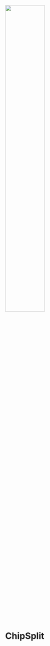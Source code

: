 
<img src="[https://github.com/user-attachments/assets/88de8c41-a779-4421-8dac-94645edff584](https://github.com/user-attachments/assets/02357d50-53ff-4aa1-9db4-f7f34888a386)" alt="" style="width:50%; height:auto;">


# ChipSplit


